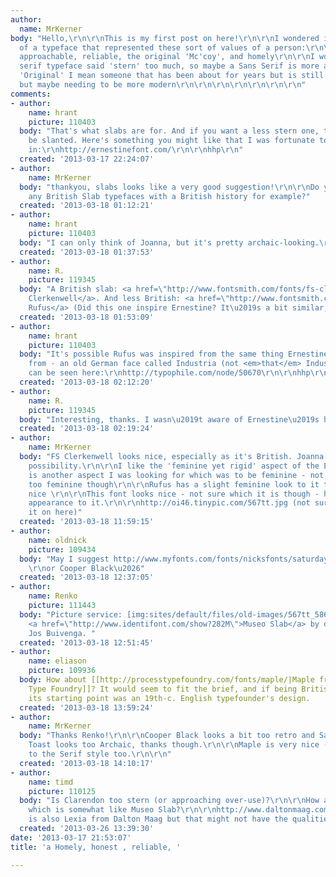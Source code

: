 ```yaml
---
author:
  name: MrKerner
body: "Hello,\r\n\r\nThis is my first post on here!\r\n\r\nI wondered if you knew
  of a typeface that represented these sort of values of a person:\r\n\r\nhonest,
  approachable, reliable, the original 'Mc'coy', and homely\r\n\r\nI wondered if a
  serif typeface said 'stern' too much, so maybe a Sans Serif is more appropriate\r\n\r\nBy
  'Original' I mean someone that has been about for years but is still among the best
  but maybe needing to be more modern\r\n\r\n\r\n\r\n\r\n\r\n\r\n"
comments:
- author:
    name: hrant
    picture: 110403
  body: "That's what slabs are for. And if you want a less stern one, the serifs should
    be slanted. Here's something you might like that I was fortunate to be involved
    in:\r\nhttp://ernestinefont.com/\r\n\r\nhhp\r\n"
  created: '2013-03-17 22:24:07'
- author:
    name: MrKerner
  body: "thankyou, slabs looks like a very good suggestion!\r\n\r\nDo you know of
    any British Slab typefaces with a British history for example?"
  created: '2013-03-18 01:12:21'
- author:
    name: hrant
    picture: 110403
  body: "I can only think of Joanna, but it's pretty archaic-looking.\r\n\r\nhhp\r\n"
  created: '2013-03-18 01:37:53'
- author:
    name: R.
    picture: 119345
  body: "A British slab: <a href=\"http://www.fontsmith.com/fonts/fs-clerkenwell.cfm\">FS
    Clerkenwell</a>. And less British: <a href=\"http://www.fontsmith.com/fonts/fs-rufus.cfm?\">FS
    Rufus</a> (Did this one inspire Ernestine? It\u2019s a bit similar, but less quirky.)."
  created: '2013-03-18 01:53:09'
- author:
    name: hrant
    picture: 110403
  body: "It's possible Rufus was inspired from the same thing Ernestine was inspired
    from - an old German face called Industria (not <em>that</em> Industria) which
    can be seen here:\r\nhttp://typophile.com/node/50670\r\n\r\nhhp\r\n"
  created: '2013-03-18 02:12:20'
- author:
    name: R.
    picture: 119345
  body: "Interesting, thanks. I wasn\u2019t aware of Ernestine\u2019s history."
  created: '2013-03-18 02:19:24'
- author:
    name: MrKerner
  body: "FS Clerkenwell looks nice, especially as it's British. Joanna could be a
    possibility.\r\n\r\nI like the 'feminine yet rigid' aspect of the Ernestine, which
    is another aspect I was looking for which was to be feminine - not necessarily
    too feminine though\r\n\r\nRufus has a slight feminine look to it too which is
    nice \r\n\r\nThis font looks nice - not sure which it is though - has a feminine
    appearance to it.\r\n\r\nhttp://oi46.tinypic.com/567tt.jpg (not sure how to link
    it on here)"
  created: '2013-03-18 11:59:15'
- author:
    name: oldnick
    picture: 109434
  body: "May I suggest http://www.myfonts.com/fonts/nicksfonts/saturday-morning-toast/saturday-morning-toast/
    \r\nor Cooper Black\u2026"
  created: '2013-03-18 12:37:05'
- author:
    name: Renko
    picture: 111443
  body: "Picture service: [img:sites/default/files/old-images/567tt_5862.jpg.png]\r\n\r\nThat's
    <a href=\"http://www.identifont.com/show?282M\">Museo Slab</a> by dutch typedesigner
    Jos Buivenga. "
  created: '2013-03-18 12:51:45'
- author:
    name: eliason
    picture: 109936
  body: How about [[http://processtypefoundry.com/fonts/maple/|Maple from Process
    Type Foundry]]? It would seem to fit the brief, and if being British is a plus
    its starting point was an 19th-c. English typefounder's design.
  created: '2013-03-18 13:59:24'
- author:
    name: MrKerner
  body: "Thanks Renko!\r\n\r\nCooper Black looks a bit too retro and Saturday Morning
    Toast looks too Archaic, thanks though.\r\n\r\nMaple is very nice - gives an alternative
    to the Serif style too.\r\n\r\n"
  created: '2013-03-18 14:10:17'
- author:
    name: timd
    picture: 110125
  body: "Is Clarendon too stern (or approaching over-use)?\r\n\r\nHow about Plume,
    which is somewhat like Museo Slab?\r\n\r\nhttp://www.daltonmaag.com/buyonline/fonts/plume\r\n\r\nThere
    is also Lexia from Dalton Maag but that might not have the qualities you want.\r\n\r\nTim"
  created: '2013-03-26 13:39:30'
date: '2013-03-17 21:53:07'
title: 'a Homely, honest , reliable, '

---
```

